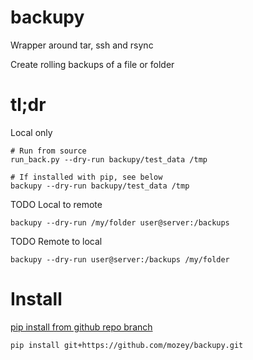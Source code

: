 # backupy

Wrapper around tar, ssh and rsync 

Create rolling backups of a file or folder


# tl;dr

Local only

    # Run from source
    run_back.py --dry-run backupy/test_data /tmp

    # If installed with pip, see below
    backupy --dry-run backupy/test_data /tmp 

TODO Local to remote
    
    backupy --dry-run /my/folder user@server:/backups

TODO Remote to local

    backupy --dry-run user@server:/backups /my/folder 


# Install

[pip install from github repo branch](http://stackoverflow.com/a/20101940/639133)

    pip install git+https://github.com/mozey/backupy.git



